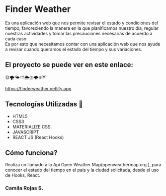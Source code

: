 

# Finder  Weather

Es una aplicación web que nos permite revisar el estado y condiciones del tiempo, favoreciendo  la manera en la que planificamos nuestro día, regular nuestras actividades y tomar las precauciones necesarias de acuerdo a cada caso.  
Es por esto que necesitamos contar con una aplicación web que nos ayude a revisar cuando queramos el estado del tiempo y sus variaciones.


## El proyecto se puede ver en este enlace: 
🌞🌪️🌤️⛅🌦️⛈️🌩️❄️☔

https://finderweather.netlify.app



## Tecnologías Utilizadas 🧰

- HTML5
- CSS3 
- MATERIALIZE CSS
- JAVASCRIPT
- REACT JS (React Hooks)

## Cómo funciona? 
Realiza un llamado a la Api Open Weather Map(openweathermap.org.), para conocer el estado del tiempo en el pais y la ciudad solicitada, desde el uso de Hooks, React.  

### Camila Rojas S. 


